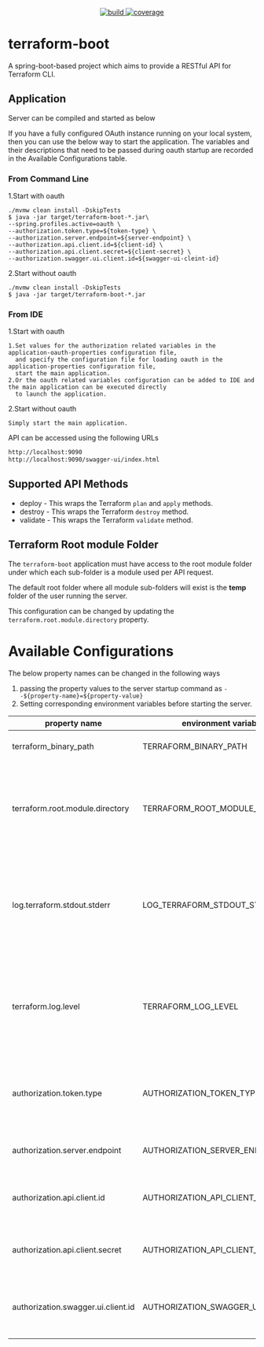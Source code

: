 <p align='center'>
<a href="https://github.com/eclipse-xpanse/terraform-boot/actions/workflows/ci.yml" target="_blank">
    <img src="https://github.com/eclipse-xpanse/terraform-boot/actions/workflows/ci.yml/badge.svg" alt="build">
</a>
<a href="https://opensource.org/licenses/Apache-2.0" target="_blank">
    <img src="https://img.shields.io/badge/License-Apache_2.0-blue.svg" alt="coverage">
  </a>
</p>

# terraform-boot

A spring-boot-based project which aims to provide a RESTful API for Terraform CLI.

## Application

Server can be compiled and started as below

If you have a fully configured OAuth instance running on your local system, then you can use the below way to 
start the application. The variables and their descriptions that need to be passed during oauth startup are recorded in 
the Available Configurations table.

### From Command Line

1.Start with oauth

```shell
./mvmw clean install -DskipTests
$ java -jar target/terraform-boot-*.jar\
--spring.profiles.active=oauth \
--authorization.token.type=${token-type} \
--authorization.server.endpoint=${server-endpoint} \
--authorization.api.client.id=${client-id} \
--authorization.api.client.secret=${client-secret} \
--authorization.swagger.ui.client.id=${swagger-ui-cleint-id}
```

2.Start without oauth

```shell
./mvmw clean install -DskipTests
$ java -jar target/terraform-boot-*.jar
```

### From IDE

1.Start with oauth

    1.Set values for the authorization related variables in the application-oauth-properties configuration file, 
      and specify the configuration file for loading oauth in the application-properties configuration file, 
      start the main application.
    2.Or the oauth related variables configuration can be added to IDE and the main application can be executed directly
      to launch the application.

2.Start without oauth

    Simply start the main application.

API can be accessed using the following URLs

```html
http://localhost:9090
http://localhost:9090/swagger-ui/index.html
```

## Supported API Methods

* deploy - This wraps the Terraform `plan` and `apply` methods.
* destroy - This wraps the Terraform `destroy` method.
* validate - This wraps the Terraform `validate` method.

## Terraform Root module Folder

The `terraform-boot` application must have access to the root module folder under which each sub-folder is a module
used per API request.

The default root folder where all module sub-folders will exist is the **temp** folder of the user running the server.

This configuration can be changed by updating the `terraform.root.module.directory` property.

# Available Configurations

The below property names can be changed in the following ways

1. passing the property values to the server startup command as ``--${property-name}=${property-value}``
2. Setting corresponding environment variables before starting the server.

| property name                   | environment variable            | default value                                    | description                                                                                                           |
|---------------------------------|---------------------------------|--------------------------------------------------|-----------------------------------------------------------------------------------------------------------------------|
| terraform_binary_path           | TERRAFORM_BINARY_PATH           | Terraform available on syspath                   | The path to the terraform binary                                                                                      |
| terraform.root.module.directory | TERRAFORM_ROOT_MODULE_DIRECTORY | /tmp on Linux<br/>\AppData\Local\Temp on Windows | The path to the parent directory where all terraform module directories will be stored at as subdirs                  |
| log.terraform.stdout.stderr     | LOG_TERRAFORM_STDOUT_STDERR     | false                                             | Controls if the command execution output must be logged. If disabled, the output is only returned in the API response |
| terraform.log.level             | TERRAFORM_LOG_LEVEL             | INFO                                             | Controls the log level of the terraform binary. Allowed values are INFO, DEBUG, TRACE, WARN and ERROR                 |
| authorization.token.type        | AUTHORIZATION_TOKEN_TYPE        | JWT                                      | Authorization server authentication Type, allowed values: OpaqueToken or JWT
| authorization.server.endpoint   | AUTHORIZATION_SERVER_ENDPOINT   |                                                  | The endpoint value of the authorization server
| authorization.api.client.id     | AUTHORIZATION_API_CLIENT_ID     |                                                  | The ID value of the authorization server API client
| authorization.api.client.secret | AUTHORIZATION_API_CLIENT_SECRET |                                                  | The secret value of the authorization server API client
| authorization.swagger.ui.client.id| AUTHORIZATION_SWAGGER_UI_CLIENT_ID|                                              | The ID value of the authorization server swagger-ui client